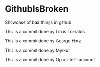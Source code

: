 # GithubIsBroken
Showcase of bad things in github

This is a commit done by Linus Torvalds

This is a commit done by George Hotz

This is a commit done by Myrkur

This is a commit done by Optos-test-account
